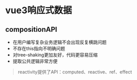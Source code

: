 # vue3响应式数据
## compositionAPI
* 在用户编写复杂业务逻辑不会出现反复横跳问题
* 不存在this指向不明确问题
* 对tree-shaking更加友好，代码更容易压缩
* 提取公共逻辑非常方便
>reactivity提供了API：computed、reactive、ref、effect
